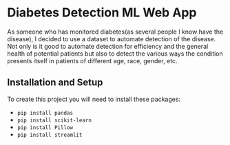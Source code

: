 # Diabetes Detection ML Web App

As someone who has monitored diabetes(as several people I know have the disease), I decided to use a dataset to automate detection of the disease. Not only is it good to automate detection for efficiency and the general health of potential patients but also to detect the various ways the condition presents itself in patients of different age, race, gender, etc.

## Installation and Setup

To create this project you will need to install these packages:

- `pip install pandas`
- `pip install scikit-learn`
- `pip install Pillow`
- `pip install streamlit`

